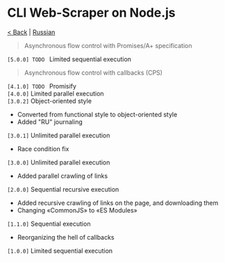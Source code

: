 # CLI Web-Scraper on Node.js

[< Back](../README.md) | [Russian](log.ru.md)  

> Asynchronous flow control with Promises/A+ specification

<code>[5.0.0] TODO </code> Limited sequential execution   

> Asynchronous flow control with callbacks (CPS)  

<code>[4.1.0] TODO </code> Promisify   
<code>[4.0.0]</code> Limited parallel execution  
<code>[3.0.2]</code> Object-oriented style  
* Converted from functional style to object-oriented style  
* Added "RU" journaling  

<code>[3.0.1]</code> Unlimited parallel execution  
* Race condition fix  

<code>[3.0.0]</code> Unlimited parallel execution  
* Added parallel crawling of links  

<code>[2.0.0]</code> Sequential recursive execution   
* Added recursive crawling of links on the page, and downloading them  
* Changing «CommonJS» to «ES Modules»  

<code>[1.1.0]</code> Sequential execution  
* Reorganizing the hell of callbacks  

<code>[1.0.0]</code> Limited sequential execution  